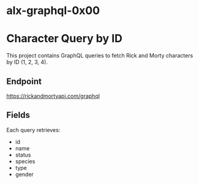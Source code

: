 # alx-graphql-0x00
# Character Query by ID

This project contains GraphQL queries to fetch Rick and Morty characters by ID (1, 2, 3, 4).

## Endpoint
https://rickandmortyapi.com/graphql

## Fields
Each query retrieves:
- id
- name
- status
- species
- type
- gender

